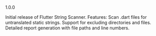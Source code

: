 1.0.0

Initial release of Flutter String Scanner.
Features:
Scan .dart files for untranslated static strings.
Support for excluding directories and files.
Detailed report generation with file paths and line numbers.



